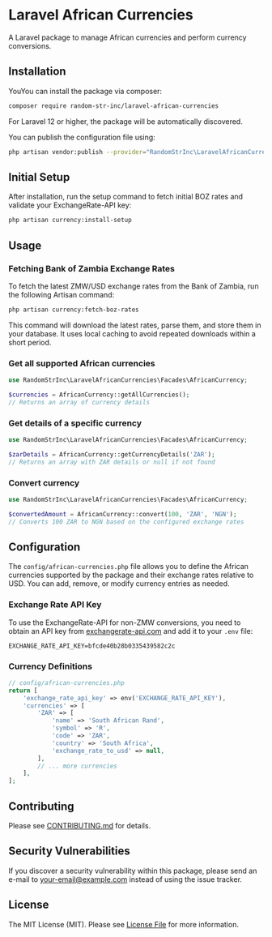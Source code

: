 # Laravel African Currencies

A Laravel package to manage African currencies and perform currency conversions.

## Installation

YouYou can install the package via composer:

```bash
composer require random-str-inc/laravel-african-currencies
```

For Laravel 12 or higher, the package will be automatically discovered.

You can publish the configuration file using:

```bash
php artisan vendor:publish --provider="RandomStrInc\LaravelAfricanCurrencies\LaravelAfricanCurrenciesServiceProvider" --tag="african-currencies-config"
```

## Initial Setup

After installation, run the setup command to fetch initial BOZ rates and validate your ExchangeRate-API key:

```bash
php artisan currency:install-setup
```

## Usage


### Fetching Bank of Zambia Exchange Rates

To fetch the latest ZMW/USD exchange rates from the Bank of Zambia, run the following Artisan command:

```bash
php artisan currency:fetch-boz-rates
```

This command will download the latest rates, parse them, and store them in your database. It uses local caching to avoid repeated downloads within a short period.

### Get all supported African currencies

```php
use RandomStrInc\LaravelAfricanCurrencies\Facades\AfricanCurrency;

$currencies = AfricanCurrency::getAllCurrencies();
// Returns an array of currency details
```

### Get details of a specific currency

```php
use RandomStrInc\LaravelAfricanCurrencies\Facades\AfricanCurrency;

$zarDetails = AfricanCurrency::getCurrencyDetails('ZAR');
// Returns an array with ZAR details or null if not found
```

### Convert currency

```php
use RandomStrInc\LaravelAfricanCurrencies\Facades\AfricanCurrency;

$convertedAmount = AfricanCurrency::convert(100, 'ZAR', 'NGN');
// Converts 100 ZAR to NGN based on the configured exchange rates
```

## Configuration

The `config/african-currencies.php` file allows you to define the African currencies supported by the package and their exchange rates relative to USD. You can add, remove, or modify currency entries as needed.

### Exchange Rate API Key

To use the ExchangeRate-API for non-ZMW conversions, you need to obtain an API key from [exchangerate-api.com](https://www.exchangerate-api.com/) and add it to your `.env` file:

```dotenv
EXCHANGE_RATE_API_KEY=bfcde40b28b0335439582c2c
```

### Currency Definitions

```php
// config/african-currencies.php
return [
    'exchange_rate_api_key' => env('EXCHANGE_RATE_API_KEY'),
    'currencies' => [
        'ZAR' => [
            'name' => 'South African Rand',
            'symbol' => 'R',
            'code' => 'ZAR',
            'country' => 'South Africa',
            'exchange_rate_to_usd' => null,
        ],
        // ... more currencies
    ],
];
```

## Contributing

Please see [CONTRIBUTING.md](CONTRIBUTING.md) for details.

## Security Vulnerabilities

If you discover a security vulnerability within this package, please send an e-mail to [your-email@example.com](mailto:your-email@example.com) instead of using the issue tracker.

## License

The MIT License (MIT). Please see [License File](LICENSE) for more information.

